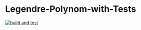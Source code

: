 # Legendre-Polynom-with-Tests
[![build and test](https://github.com/krustykrubs/Legendre-Polynom-with-Tests/actions/workflows/build-and-test.yml/badge.svg)](https://github.com/krustykrubs/Legendre-Polynom-with-Tests/actions/workflows/build-and-test.yml)
